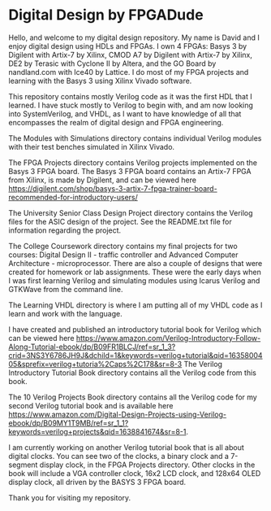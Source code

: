# Digital Design by FPGADude
Hello, and welcome to my digital design repository. My name is David and I enjoy digital design using HDLs and FPGAs. I own 4 FPGAs: Basys 3 by Digilent with Artix-7 by Xilinx, CMOD A7 by Digilent with Artix-7 by Xilinx, DE2 by Terasic with Cyclone II by Altera, and the GO Board by nandland.com with Ice40 by Lattice. I do most of my FPGA projects and learning with the Basys 3 using Xilinx Vivado software.

This repository contains mostly Verilog code as it was the first HDL that I learned. I have stuck mostly to Verilog to begin with, and am now looking into SystemVerilog, and VHDL, as I want to have knowledge of all that encompasses the realm of digital design and FPGA engineering.

The Modules with Simulations directory contains individual Verilog modules with their test benches simulated in Xilinx Vivado.

The FPGA Projects directory contains Verilog projects implemented on the Basys 3 FPGA board. The Basys 3 FPGA board contains an Artix-7 FPGA from Xilinx, is made by Digilent, and can be viewed here https://digilent.com/shop/basys-3-artix-7-fpga-trainer-board-recommended-for-introductory-users/

The University Senior Class Design Project directory contains the Verilog files for the ASIC design of the project. See the README.txt file for information regarding the project.

The College Coursework directory contains my final projects for two courses: Digital Design II - traffic controller and Advanced Computer Architecture - microprocessor. There are also a couple of designs that were created for homework or lab assignments. These were the early days when I was first learning Verilog and simulating modules using Icarus Verilog and GTKWave from the command line.

The Learning VHDL directory is where I am putting all of my VHDL code as I learn and work with the language.

I have created and published an introductory tutorial book for Verilog which can be viewed here https://www.amazon.com/Verilog-Introductory-Follow-Along-Tutorial-ebook/dp/B09FR1BLCJ/ref=sr_1_3?crid=3NS3Y6786JH9J&dchild=1&keywords=verilog+tutorial&qid=1635800405&sprefix=verilog+tutoria%2Caps%2C178&sr=8-3 The Verilog Introductory Tutorial Book directory contains all the Verilog code from this book.

The 10 Verilog Projects Book directory contains all the Verilog code for my second Verilog tutorial book and is available here https://www.amazon.com/Digital-Design-Projects-using-Verilog-ebook/dp/B09MY1T9MB/ref=sr_1_1?keywords=verilog+projects&qid=1638841674&sr=8-1.

I am currently working on another Verilog tutorial book that is all about digital clocks. You can see two of the clocks, a binary clock and a 7-segment display clock, in the FPGA Projects directory. Other clocks in the book will include a VGA controller clock, 16x2 LCD clock, and 128x64 OLED display clock, all driven by the BASYS 3 FPGA board.

Thank you for visiting my repository.
